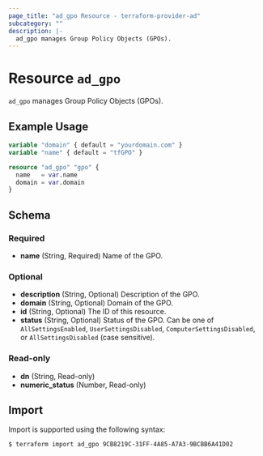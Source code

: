 ```yaml
---
page_title: "ad_gpo Resource - terraform-provider-ad"
subcategory: ""
description: |-
  ad_gpo manages Group Policy Objects (GPOs).
---
```


# Resource `ad_gpo`

`ad_gpo` manages Group Policy Objects (GPOs).

## Example Usage

```terraform
variable "domain" { default = "yourdomain.com" }
variable "name" { default = "tfGPO" }

resource "ad_gpo" "gpo" {
  name   = var.name
  domain = var.domain
}
```

## Schema

### Required

- **name** (String, Required) Name of the GPO.

### Optional

- **description** (String, Optional) Description of the GPO.
- **domain** (String, Optional) Domain of the GPO.
- **id** (String, Optional) The ID of this resource.
- **status** (String, Optional) Status of the GPO. Can be one of `AllSettingsEnabled`, `UserSettingsDisabled`, `ComputerSettingsDisabled`, or `AllSettingsDisabled` (case sensitive).

### Read-only

- **dn** (String, Read-only)
- **numeric_status** (Number, Read-only)

## Import

Import is supported using the following syntax:

```shell
$ terraform import ad_gpo 9CB8219C-31FF-4A85-A7A3-9BCBB6A41D02
```
